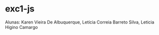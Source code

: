 # exc1-js
Alunas: Karen Vieira De Albuquerque, Letícia Correia Barreto Silva, Leticia Higino Camargo
